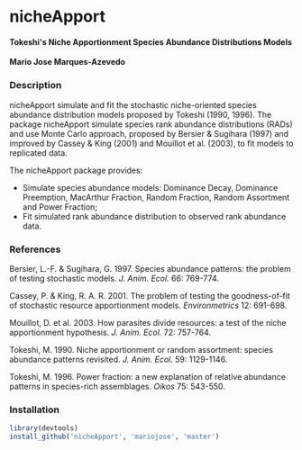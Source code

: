 # nicheApport

#### Tokeshi's Niche Apportionment Species Abundance Distributions Models

**Mario Jose Marques-Azevedo**

### Description
nicheApport simulate and fit the stochastic niche-oriented species abundance distribution models proposed by Tokeshi (1990, 1996). The package nicheApport simulate species rank abundance distributions (RADs) and use Monte Carlo approach, proposed by Bersier & Sugihara (1997) and improved by Cassey & King (2001) and Mouillot et al. (2003), to fit models to replicated data.

The nicheApport package provides:
 * Simulate species abundance models: Dominance Decay, Dominance Preemption, MacArthur Fraction, Random Fraction, Random Assortment and Power Fraction;
 * Fit simulated rank abundance distribution to observed rank abundance data.

### References
Bersier, L.-F. & Sugihara, G. 1997. Species abundance patterns: the problem of testing stochastic models. *J. Anim. Ecol.* 66: 769-774.

Cassey, P. & King, R. A. R. 2001. The problem of testing the goodness-of-fit of stochastic resource apportionment models. *Environmetrics* 12: 691-698.

Mouillot, D. et al. 2003. How parasites divide resources: a test of the niche apportionment hypothesis. *J. Anim. Ecol.* 72: 757-764.

Tokeshi, M. 1990. Niche apportionment or random assortment: species abundance patterns revisited. *J. Anim. Ecol.* 59: 1129-1146.

Tokeshi, M. 1996. Power fraction: a new explanation of relative abundance patterns in species-rich assemblages. *Oikos* 75: 543-550.

### Installation

```r
library(devtools)
install_github('nicheApport', 'mariojose', 'master')
```
